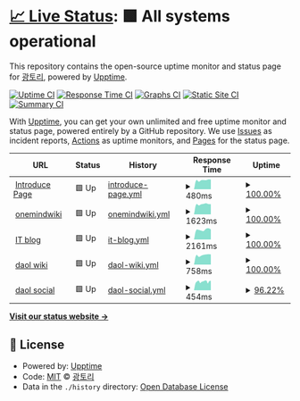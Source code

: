 # [📈 Live Status](https://status.gwto.cc): <!--live status--> **🟩 All systems operational**

This repository contains the open-source uptime monitor and status page for [광토리](https://gwangtori.com), powered by [Upptime](https://github.com/upptime/upptime).

[![Uptime CI](https://github.com/Gwangtori/upptime/workflows/Uptime%20CI/badge.svg)](https://github.com/Gwangtori/upptime/actions?query=workflow%3A%22Uptime+CI%22)
[![Response Time CI](https://github.com/Gwangtori/upptime/workflows/Response%20Time%20CI/badge.svg)](https://github.com/Gwangtori/upptime/actions?query=workflow%3A%22Response+Time+CI%22)
[![Graphs CI](https://github.com/Gwangtori/upptime/workflows/Graphs%20CI/badge.svg)](https://github.com/Gwangtori/upptime/actions?query=workflow%3A%22Graphs+CI%22)
[![Static Site CI](https://github.com/Gwangtori/upptime/workflows/Static%20Site%20CI/badge.svg)](https://github.com/Gwangtori/upptime/actions?query=workflow%3A%22Static+Site+CI%22)
[![Summary CI](https://github.com/Gwangtori/upptime/workflows/Summary%20CI/badge.svg)](https://github.com/Gwangtori/upptime/actions?query=workflow%3A%22Summary+CI%22)

With [Upptime](https://upptime.js.org), you can get your own unlimited and free uptime monitor and status page, powered entirely by a GitHub repository. We use [Issues](https://github.com/Gwangtori/upptime/issues) as incident reports, [Actions](https://github.com/Gwangtori/upptime/actions) as uptime monitors, and [Pages](https://status.gwto.cc) for the status page.

<!--start: status pages-->
<!-- This summary is generated by Upptime (https://github.com/upptime/upptime) -->
<!-- Do not edit this manually, your changes will be overwritten -->
<!-- prettier-ignore -->
| URL | Status | History | Response Time | Uptime |
| --- | ------ | ------- | ------------- | ------ |
| <img alt="" src="https://icons.duckduckgo.com/ip3/me.gwangtori.com.ico" height="13"> [Introduce Page](https://me.gwangtori.com) | 🟩 Up | [introduce-page.yml](https://github.com/Gwangtori/upptime/commits/HEAD/history/introduce-page.yml) | <details><summary><img alt="Response time graph" src="./graphs/introduce-page/response-time-week.png" height="20"> 480ms</summary><br><a href="https://status.gwto.cc/history/introduce-page"><img alt="Response time 504" src="https://img.shields.io/endpoint?url=https%3A%2F%2Fraw.githubusercontent.com%2FGwangtori%2Fupptime%2FHEAD%2Fapi%2Fintroduce-page%2Fresponse-time.json"></a><br><a href="https://status.gwto.cc/history/introduce-page"><img alt="24-hour response time 515" src="https://img.shields.io/endpoint?url=https%3A%2F%2Fraw.githubusercontent.com%2FGwangtori%2Fupptime%2FHEAD%2Fapi%2Fintroduce-page%2Fresponse-time-day.json"></a><br><a href="https://status.gwto.cc/history/introduce-page"><img alt="7-day response time 480" src="https://img.shields.io/endpoint?url=https%3A%2F%2Fraw.githubusercontent.com%2FGwangtori%2Fupptime%2FHEAD%2Fapi%2Fintroduce-page%2Fresponse-time-week.json"></a><br><a href="https://status.gwto.cc/history/introduce-page"><img alt="30-day response time 504" src="https://img.shields.io/endpoint?url=https%3A%2F%2Fraw.githubusercontent.com%2FGwangtori%2Fupptime%2FHEAD%2Fapi%2Fintroduce-page%2Fresponse-time-month.json"></a><br><a href="https://status.gwto.cc/history/introduce-page"><img alt="1-year response time 504" src="https://img.shields.io/endpoint?url=https%3A%2F%2Fraw.githubusercontent.com%2FGwangtori%2Fupptime%2FHEAD%2Fapi%2Fintroduce-page%2Fresponse-time-year.json"></a></details> | <details><summary><a href="https://status.gwto.cc/history/introduce-page">100.00%</a></summary><a href="https://status.gwto.cc/history/introduce-page"><img alt="All-time uptime 99.66%" src="https://img.shields.io/endpoint?url=https%3A%2F%2Fraw.githubusercontent.com%2FGwangtori%2Fupptime%2FHEAD%2Fapi%2Fintroduce-page%2Fuptime.json"></a><br><a href="https://status.gwto.cc/history/introduce-page"><img alt="24-hour uptime 100.00%" src="https://img.shields.io/endpoint?url=https%3A%2F%2Fraw.githubusercontent.com%2FGwangtori%2Fupptime%2FHEAD%2Fapi%2Fintroduce-page%2Fuptime-day.json"></a><br><a href="https://status.gwto.cc/history/introduce-page"><img alt="7-day uptime 100.00%" src="https://img.shields.io/endpoint?url=https%3A%2F%2Fraw.githubusercontent.com%2FGwangtori%2Fupptime%2FHEAD%2Fapi%2Fintroduce-page%2Fuptime-week.json"></a><br><a href="https://status.gwto.cc/history/introduce-page"><img alt="30-day uptime 99.66%" src="https://img.shields.io/endpoint?url=https%3A%2F%2Fraw.githubusercontent.com%2FGwangtori%2Fupptime%2FHEAD%2Fapi%2Fintroduce-page%2Fuptime-month.json"></a><br><a href="https://status.gwto.cc/history/introduce-page"><img alt="1-year uptime 99.66%" src="https://img.shields.io/endpoint?url=https%3A%2F%2Fraw.githubusercontent.com%2FGwangtori%2Fupptime%2FHEAD%2Fapi%2Fintroduce-page%2Fuptime-year.json"></a></details>
| <img alt="" src="https://icons.duckduckgo.com/ip3/onemind.gwto.cc.ico" height="13"> [onemindwiki](https://onemind.gwto.cc) | 🟩 Up | [onemindwiki.yml](https://github.com/Gwangtori/upptime/commits/HEAD/history/onemindwiki.yml) | <details><summary><img alt="Response time graph" src="./graphs/onemindwiki/response-time-week.png" height="20"> 1623ms</summary><br><a href="https://status.gwto.cc/history/onemindwiki"><img alt="Response time 1299" src="https://img.shields.io/endpoint?url=https%3A%2F%2Fraw.githubusercontent.com%2FGwangtori%2Fupptime%2FHEAD%2Fapi%2Fonemindwiki%2Fresponse-time.json"></a><br><a href="https://status.gwto.cc/history/onemindwiki"><img alt="24-hour response time 1625" src="https://img.shields.io/endpoint?url=https%3A%2F%2Fraw.githubusercontent.com%2FGwangtori%2Fupptime%2FHEAD%2Fapi%2Fonemindwiki%2Fresponse-time-day.json"></a><br><a href="https://status.gwto.cc/history/onemindwiki"><img alt="7-day response time 1623" src="https://img.shields.io/endpoint?url=https%3A%2F%2Fraw.githubusercontent.com%2FGwangtori%2Fupptime%2FHEAD%2Fapi%2Fonemindwiki%2Fresponse-time-week.json"></a><br><a href="https://status.gwto.cc/history/onemindwiki"><img alt="30-day response time 1299" src="https://img.shields.io/endpoint?url=https%3A%2F%2Fraw.githubusercontent.com%2FGwangtori%2Fupptime%2FHEAD%2Fapi%2Fonemindwiki%2Fresponse-time-month.json"></a><br><a href="https://status.gwto.cc/history/onemindwiki"><img alt="1-year response time 1299" src="https://img.shields.io/endpoint?url=https%3A%2F%2Fraw.githubusercontent.com%2FGwangtori%2Fupptime%2FHEAD%2Fapi%2Fonemindwiki%2Fresponse-time-year.json"></a></details> | <details><summary><a href="https://status.gwto.cc/history/onemindwiki">100.00%</a></summary><a href="https://status.gwto.cc/history/onemindwiki"><img alt="All-time uptime 97.00%" src="https://img.shields.io/endpoint?url=https%3A%2F%2Fraw.githubusercontent.com%2FGwangtori%2Fupptime%2FHEAD%2Fapi%2Fonemindwiki%2Fuptime.json"></a><br><a href="https://status.gwto.cc/history/onemindwiki"><img alt="24-hour uptime 100.00%" src="https://img.shields.io/endpoint?url=https%3A%2F%2Fraw.githubusercontent.com%2FGwangtori%2Fupptime%2FHEAD%2Fapi%2Fonemindwiki%2Fuptime-day.json"></a><br><a href="https://status.gwto.cc/history/onemindwiki"><img alt="7-day uptime 100.00%" src="https://img.shields.io/endpoint?url=https%3A%2F%2Fraw.githubusercontent.com%2FGwangtori%2Fupptime%2FHEAD%2Fapi%2Fonemindwiki%2Fuptime-week.json"></a><br><a href="https://status.gwto.cc/history/onemindwiki"><img alt="30-day uptime 97.00%" src="https://img.shields.io/endpoint?url=https%3A%2F%2Fraw.githubusercontent.com%2FGwangtori%2Fupptime%2FHEAD%2Fapi%2Fonemindwiki%2Fuptime-month.json"></a><br><a href="https://status.gwto.cc/history/onemindwiki"><img alt="1-year uptime 97.00%" src="https://img.shields.io/endpoint?url=https%3A%2F%2Fraw.githubusercontent.com%2FGwangtori%2Fupptime%2FHEAD%2Fapi%2Fonemindwiki%2Fuptime-year.json"></a></details>
| <img alt="" src="https://icons.duckduckgo.com/ip3/it.gwangtori.com.ico" height="13"> [IT blog](https://it.gwangtori.com) | 🟩 Up | [it-blog.yml](https://github.com/Gwangtori/upptime/commits/HEAD/history/it-blog.yml) | <details><summary><img alt="Response time graph" src="./graphs/it-blog/response-time-week.png" height="20"> 2161ms</summary><br><a href="https://status.gwto.cc/history/it-blog"><img alt="Response time 2056" src="https://img.shields.io/endpoint?url=https%3A%2F%2Fraw.githubusercontent.com%2FGwangtori%2Fupptime%2FHEAD%2Fapi%2Fit-blog%2Fresponse-time.json"></a><br><a href="https://status.gwto.cc/history/it-blog"><img alt="24-hour response time 2240" src="https://img.shields.io/endpoint?url=https%3A%2F%2Fraw.githubusercontent.com%2FGwangtori%2Fupptime%2FHEAD%2Fapi%2Fit-blog%2Fresponse-time-day.json"></a><br><a href="https://status.gwto.cc/history/it-blog"><img alt="7-day response time 2161" src="https://img.shields.io/endpoint?url=https%3A%2F%2Fraw.githubusercontent.com%2FGwangtori%2Fupptime%2FHEAD%2Fapi%2Fit-blog%2Fresponse-time-week.json"></a><br><a href="https://status.gwto.cc/history/it-blog"><img alt="30-day response time 2056" src="https://img.shields.io/endpoint?url=https%3A%2F%2Fraw.githubusercontent.com%2FGwangtori%2Fupptime%2FHEAD%2Fapi%2Fit-blog%2Fresponse-time-month.json"></a><br><a href="https://status.gwto.cc/history/it-blog"><img alt="1-year response time 2056" src="https://img.shields.io/endpoint?url=https%3A%2F%2Fraw.githubusercontent.com%2FGwangtori%2Fupptime%2FHEAD%2Fapi%2Fit-blog%2Fresponse-time-year.json"></a></details> | <details><summary><a href="https://status.gwto.cc/history/it-blog">100.00%</a></summary><a href="https://status.gwto.cc/history/it-blog"><img alt="All-time uptime 100.00%" src="https://img.shields.io/endpoint?url=https%3A%2F%2Fraw.githubusercontent.com%2FGwangtori%2Fupptime%2FHEAD%2Fapi%2Fit-blog%2Fuptime.json"></a><br><a href="https://status.gwto.cc/history/it-blog"><img alt="24-hour uptime 100.00%" src="https://img.shields.io/endpoint?url=https%3A%2F%2Fraw.githubusercontent.com%2FGwangtori%2Fupptime%2FHEAD%2Fapi%2Fit-blog%2Fuptime-day.json"></a><br><a href="https://status.gwto.cc/history/it-blog"><img alt="7-day uptime 100.00%" src="https://img.shields.io/endpoint?url=https%3A%2F%2Fraw.githubusercontent.com%2FGwangtori%2Fupptime%2FHEAD%2Fapi%2Fit-blog%2Fuptime-week.json"></a><br><a href="https://status.gwto.cc/history/it-blog"><img alt="30-day uptime 100.00%" src="https://img.shields.io/endpoint?url=https%3A%2F%2Fraw.githubusercontent.com%2FGwangtori%2Fupptime%2FHEAD%2Fapi%2Fit-blog%2Fuptime-month.json"></a><br><a href="https://status.gwto.cc/history/it-blog"><img alt="1-year uptime 100.00%" src="https://img.shields.io/endpoint?url=https%3A%2F%2Fraw.githubusercontent.com%2FGwangtori%2Fupptime%2FHEAD%2Fapi%2Fit-blog%2Fuptime-year.json"></a></details>
| <img alt="" src="https://icons.duckduckgo.com/ip3/wiki.daol.cc.ico" height="13"> [daol wiki](https://wiki.daol.cc) | 🟩 Up | [daol-wiki.yml](https://github.com/Gwangtori/upptime/commits/HEAD/history/daol-wiki.yml) | <details><summary><img alt="Response time graph" src="./graphs/daol-wiki/response-time-week.png" height="20"> 758ms</summary><br><a href="https://status.gwto.cc/history/daol-wiki"><img alt="Response time 881" src="https://img.shields.io/endpoint?url=https%3A%2F%2Fraw.githubusercontent.com%2FGwangtori%2Fupptime%2FHEAD%2Fapi%2Fdaol-wiki%2Fresponse-time.json"></a><br><a href="https://status.gwto.cc/history/daol-wiki"><img alt="24-hour response time 814" src="https://img.shields.io/endpoint?url=https%3A%2F%2Fraw.githubusercontent.com%2FGwangtori%2Fupptime%2FHEAD%2Fapi%2Fdaol-wiki%2Fresponse-time-day.json"></a><br><a href="https://status.gwto.cc/history/daol-wiki"><img alt="7-day response time 758" src="https://img.shields.io/endpoint?url=https%3A%2F%2Fraw.githubusercontent.com%2FGwangtori%2Fupptime%2FHEAD%2Fapi%2Fdaol-wiki%2Fresponse-time-week.json"></a><br><a href="https://status.gwto.cc/history/daol-wiki"><img alt="30-day response time 881" src="https://img.shields.io/endpoint?url=https%3A%2F%2Fraw.githubusercontent.com%2FGwangtori%2Fupptime%2FHEAD%2Fapi%2Fdaol-wiki%2Fresponse-time-month.json"></a><br><a href="https://status.gwto.cc/history/daol-wiki"><img alt="1-year response time 881" src="https://img.shields.io/endpoint?url=https%3A%2F%2Fraw.githubusercontent.com%2FGwangtori%2Fupptime%2FHEAD%2Fapi%2Fdaol-wiki%2Fresponse-time-year.json"></a></details> | <details><summary><a href="https://status.gwto.cc/history/daol-wiki">100.00%</a></summary><a href="https://status.gwto.cc/history/daol-wiki"><img alt="All-time uptime 100.00%" src="https://img.shields.io/endpoint?url=https%3A%2F%2Fraw.githubusercontent.com%2FGwangtori%2Fupptime%2FHEAD%2Fapi%2Fdaol-wiki%2Fuptime.json"></a><br><a href="https://status.gwto.cc/history/daol-wiki"><img alt="24-hour uptime 100.00%" src="https://img.shields.io/endpoint?url=https%3A%2F%2Fraw.githubusercontent.com%2FGwangtori%2Fupptime%2FHEAD%2Fapi%2Fdaol-wiki%2Fuptime-day.json"></a><br><a href="https://status.gwto.cc/history/daol-wiki"><img alt="7-day uptime 100.00%" src="https://img.shields.io/endpoint?url=https%3A%2F%2Fraw.githubusercontent.com%2FGwangtori%2Fupptime%2FHEAD%2Fapi%2Fdaol-wiki%2Fuptime-week.json"></a><br><a href="https://status.gwto.cc/history/daol-wiki"><img alt="30-day uptime 100.00%" src="https://img.shields.io/endpoint?url=https%3A%2F%2Fraw.githubusercontent.com%2FGwangtori%2Fupptime%2FHEAD%2Fapi%2Fdaol-wiki%2Fuptime-month.json"></a><br><a href="https://status.gwto.cc/history/daol-wiki"><img alt="1-year uptime 100.00%" src="https://img.shields.io/endpoint?url=https%3A%2F%2Fraw.githubusercontent.com%2FGwangtori%2Fupptime%2FHEAD%2Fapi%2Fdaol-wiki%2Fuptime-year.json"></a></details>
| <img alt="" src="https://icons.duckduckgo.com/ip3/social.daol.cc.ico" height="13"> [daol social](https://social.daol.cc) | 🟩 Up | [daol-social.yml](https://github.com/Gwangtori/upptime/commits/HEAD/history/daol-social.yml) | <details><summary><img alt="Response time graph" src="./graphs/daol-social/response-time-week.png" height="20"> 454ms</summary><br><a href="https://status.gwto.cc/history/daol-social"><img alt="Response time 450" src="https://img.shields.io/endpoint?url=https%3A%2F%2Fraw.githubusercontent.com%2FGwangtori%2Fupptime%2FHEAD%2Fapi%2Fdaol-social%2Fresponse-time.json"></a><br><a href="https://status.gwto.cc/history/daol-social"><img alt="24-hour response time 446" src="https://img.shields.io/endpoint?url=https%3A%2F%2Fraw.githubusercontent.com%2FGwangtori%2Fupptime%2FHEAD%2Fapi%2Fdaol-social%2Fresponse-time-day.json"></a><br><a href="https://status.gwto.cc/history/daol-social"><img alt="7-day response time 454" src="https://img.shields.io/endpoint?url=https%3A%2F%2Fraw.githubusercontent.com%2FGwangtori%2Fupptime%2FHEAD%2Fapi%2Fdaol-social%2Fresponse-time-week.json"></a><br><a href="https://status.gwto.cc/history/daol-social"><img alt="30-day response time 450" src="https://img.shields.io/endpoint?url=https%3A%2F%2Fraw.githubusercontent.com%2FGwangtori%2Fupptime%2FHEAD%2Fapi%2Fdaol-social%2Fresponse-time-month.json"></a><br><a href="https://status.gwto.cc/history/daol-social"><img alt="1-year response time 450" src="https://img.shields.io/endpoint?url=https%3A%2F%2Fraw.githubusercontent.com%2FGwangtori%2Fupptime%2FHEAD%2Fapi%2Fdaol-social%2Fresponse-time-year.json"></a></details> | <details><summary><a href="https://status.gwto.cc/history/daol-social">96.22%</a></summary><a href="https://status.gwto.cc/history/daol-social"><img alt="All-time uptime 97.70%" src="https://img.shields.io/endpoint?url=https%3A%2F%2Fraw.githubusercontent.com%2FGwangtori%2Fupptime%2FHEAD%2Fapi%2Fdaol-social%2Fuptime.json"></a><br><a href="https://status.gwto.cc/history/daol-social"><img alt="24-hour uptime 97.28%" src="https://img.shields.io/endpoint?url=https%3A%2F%2Fraw.githubusercontent.com%2FGwangtori%2Fupptime%2FHEAD%2Fapi%2Fdaol-social%2Fuptime-day.json"></a><br><a href="https://status.gwto.cc/history/daol-social"><img alt="7-day uptime 96.22%" src="https://img.shields.io/endpoint?url=https%3A%2F%2Fraw.githubusercontent.com%2FGwangtori%2Fupptime%2FHEAD%2Fapi%2Fdaol-social%2Fuptime-week.json"></a><br><a href="https://status.gwto.cc/history/daol-social"><img alt="30-day uptime 97.70%" src="https://img.shields.io/endpoint?url=https%3A%2F%2Fraw.githubusercontent.com%2FGwangtori%2Fupptime%2FHEAD%2Fapi%2Fdaol-social%2Fuptime-month.json"></a><br><a href="https://status.gwto.cc/history/daol-social"><img alt="1-year uptime 97.70%" src="https://img.shields.io/endpoint?url=https%3A%2F%2Fraw.githubusercontent.com%2FGwangtori%2Fupptime%2FHEAD%2Fapi%2Fdaol-social%2Fuptime-year.json"></a></details>

<!--end: status pages-->

[**Visit our status website →**](https://status.gwto.cc)

## 📄 License

- Powered by: [Upptime](https://github.com/upptime/upptime)
- Code: [MIT](./LICENSE) © [광토리](https://gwangtori.com)
- Data in the `./history` directory: [Open Database License](https://opendatacommons.org/licenses/odbl/1-0/)

